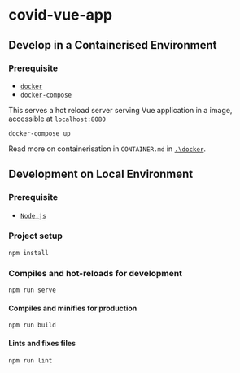 # covid-vue-app

## Develop in a Containerised Environment

### Prerequisite

- [`docker`](https://docs.docker.com/get-docker/)
- [`docker-compose`](https://docs.docker.com/compose/install/)

This serves a hot reload server serving Vue application in a image, accessible at `localhost:8080`

```shell
docker-compose up
```

Read more on containerisation in `CONTAINER.md` in [`.\docker`](https://github.com/dabreadman/Node-Podman-OpenShift-CI-CD/tree/main/covid-vue-app/docker).

## Development on Local Environment

### Prerequisite

- [`Node.js`](https://nodejs.org/en/)
  
### Project setup

```shell
npm install
```

### Compiles and hot-reloads for development

```shell
npm run serve
```

#### Compiles and minifies for production

```shell
npm run build
```

#### Lints and fixes files

```shell
npm run lint
```
